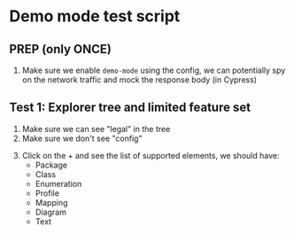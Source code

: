 # Demo mode test script

## PREP (only ONCE)

1. Make sure we enable `demo-mode` using the config, we can potentially spy on the network traffic and mock the response body (in Cypress)

## Test 1: Explorer tree and limited feature set

1. Make sure we can see "legal" in the tree
2. Make sure we don't see "config"
<!-- 3. Can't test generation just yet  -->
3. Click on the + and see the list of supported elements, we should have:
   - Package
   - Class
   - Enumeration
   - Profile
   - Mapping
   - Diagram
   - Text

